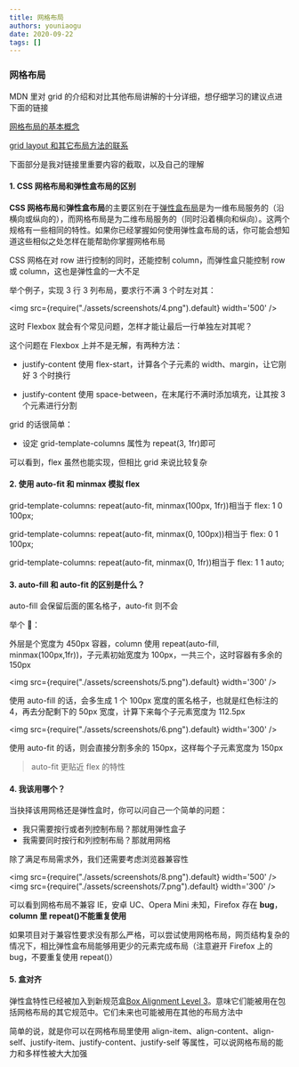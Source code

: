 ```yaml
---
title: 网格布局
authors: youniaogu
date: 2020-09-22
tags: []
---
```


### 网格布局

MDN 里对 grid 的介绍和对比其他布局讲解的十分详细，想仔细学习的建议点进下面的链接

[网格布局的基本概念](https://developer.mozilla.org/zh-CN/docs/Web/CSS/CSS_Grid_Layout/Basic_Concepts_of_Grid_Layout)

[grid layout 和其它布局方法的联系](https://developer.mozilla.org/zh-CN/docs/Web/CSS/CSS_Grid_Layout/Relationship_of_Grid_Layout)

下面部分是我对链接里重要内容的截取，以及自己的理解

#### 1. CSS 网格布局和弹性盒布局的区别

**CSS 网格布局**和**弹性盒布局**的主要区别在于[弹性盒布局](https://developer.mozilla.org/zh-CN/docs/Web/CSS/CSS_Flexible_Box_Layout)是为一维布局服务的（沿横向或纵向的），而网格布局是为二维布局服务的（同时沿着横向和纵向）。这两个规格有一些相同的特性。如果你已经掌握如何使用弹性盒布局的话，你可能会想知道这些相似之处怎样在能帮助你掌握网格布局

CSS 网格在对 row 进行控制的同时，还能控制 column，而弹性盒只能控制 row 或 column，这也是弹性盒的一大不足

举个例子，实现 3 行 3 列布局，要求行不满 3 个时左对其：

<img src={require("./assets/screenshots/4.png").default} width='500' />

这时 Flexbox 就会有个常见问题，怎样才能让最后一行单独左对其呢？

这个问题在 Flexbox 上并不是无解，有两种方法：

- justify-content 使用 flex-start，计算各个子元素的 width、margin，让它刚好 3 个时换行

- justify-content 使用 space-between，在末尾行不满时添加填充，让其按 3 个元素进行分割

grid 的话很简单：

- 设定 grid-template-columns 属性为 repeat(3, 1fr)即可

可以看到，flex 虽然也能实现，但相比 grid 来说比较复杂

#### 2. 使用 auto-fit 和 minmax 模拟 flex

grid-template-columns: repeat(auto-fit, minmax(100px, 1fr))相当于 flex: 1 0 100px;

grid-template-columns: repeat(auto-fit, minmax(0, 100px))相当于 flex: 0 1 100px;

grid-template-columns: repeat(auto-fit, minmax(0, 1fr))相当于 flex: 1 1 auto;

#### 3. auto-fill 和 auto-fit 的区别是什么？

auto-fill 会保留后面的匿名格子，auto-fit 则不会

举个 🌰：

外层是个宽度为 450px 容器，column 使用 repeat(auto-fill, minmax(100px,1fr))，子元素初始宽度为 100px，一共三个，这时容器有多余的 150px

<img src={require("./assets/screenshots/5.png").default} width='300' />

使用 auto-fill 的话，会多生成 1 个 100px 宽度的匿名格子，也就是红色标注的 4，再去分配剩下的 50px 宽度，计算下来每个子元素宽度为 112.5px

<img src={require("./assets/screenshots/6.png").default} width='300' />

使用 auto-fit 的话，则会直接分割多余的 150px，这样每个子元素宽度为 150px

> auto-fit 更贴近 flex 的特性

#### 4. 我该用哪个？

当抉择该用网格还是弹性盒时，你可以问自己一个简单的问题：

- 我只需要按行或者列控制布局？那就用弹性盒子
- 我需要同时按行和列控制布局？那就用网格

除了满足布局需求外，我们还需要考虑浏览器兼容性

<img src={require("./assets/screenshots/8.png").default} width='500' />
<img src={require("./assets/screenshots/7.png").default} width='300' />

可以看到网格布局不兼容 IE，安卓 UC、Opera Mini 未知，Firefox 存在 **bug**，**column 里 repeat()不能重复使用**

如果项目对于兼容性要求没有那么严格，可以尝试使用网格布局，网页结构复杂的情况下，相比弹性盒布局能够用更少的元素完成布局（注意避开 Firefox 上的 bug，不要重复使用 repeat()）

#### 5. 盒对齐

弹性盒特性已经被加入到新规范盒[Box Alignment Level 3](https://drafts.csswg.org/css-align/)。意味它们能被用在包括网格布局的其它规范中。它们未来也可能被用在其他的布局方法中

简单的说，就是你可以在网格布局里使用 align-item、align-content、align-self、justify-item、justify-content、justify-self 等属性，可以说网格布局的能力和多样性被大大加强
